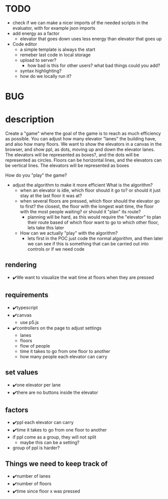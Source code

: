 # TODO
- check if we can make a nicer imports of the needed scripts in the evaluator, with for example json imports
- add energy as a factor
  - elevator that goes down uses less energy than elevator that goes up
- Code editor
  - a simple template is always the start
  - remeber last code in local storage
  - upload to server?
    - how bad is this for other users? what bad things could you add?
  - syntax highlighting?
  - how do we locally run it?

# BUG


# description
Create a "game" where the goal of the game is to reach as much efficiency as possible. You can adjust how many elevator "lanes" the building have, and also how many floors.
We want to show the elevators in a canvas in the browser, and show ppl, as dots, moving up and down the elevator lanes. The elevators will be represented as boxes?, and the dots will be represented as circles.
Floors can be horizontal lines, and the elevators can be vertical lines. The elevators will be represented as boxes

How do you "play" the game?
- adjust the algorithm to make it more efficient
  What is the algorithm?
  - when an elevator is idle, which floor should it go to? or should it just stay at the last floor it was at?
  - when several floors are pressed, which floor should the elevator go to first?
    the closest, the floor with the longest wait time, the floor with the most people waiting? or should it "plan" its route?
    - planning will be hard, as this would require the "elevator" to plan their route based of which floor want to go to which other floor,
      lets take this later
  - How can we actually "play" with the algorithm?
    - lets first in the POC just code the normal algorithm, and then later we can see if this is something that can be carried out into controls or if we need code
        
    

## rendering
- ✔️We want to visualize the wait time at floors when they are pressed

## requirements
- ✔️typescript
- ✔️canvas
    - use p5.js
- ✔️controllers on the page to adjust settings
    - lanes
    - floors
    - flow of people
    - time it takes to go from one floor to another
    - how many people each elevator can carry
## set values
- ✔️one elevator per lane
- ✔️there are no buttons inside the elevator
## factors
- ✔️ppl each elevator can carry
- ✔️time it takes to go from one floor to another
- if ppl come as a group, they will not split
  - maybe this can be a setting?
- group of ppl is harder?
## Things we need to keep track of
- ✔️number of lanes
- ✔️number of floors
- ✔️time since floor x was pressed

